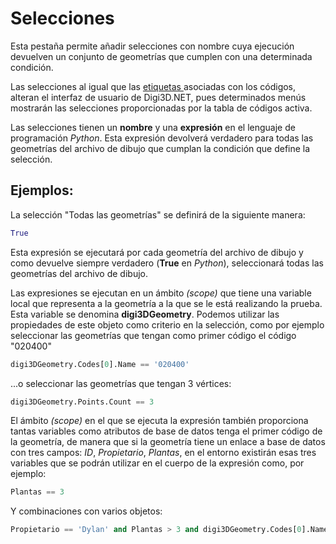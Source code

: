 # Selecciones

Esta pestaña permite añadir selecciones con nombre cuya ejecución devuelven un conjunto de geometrías que cumplen con una determinada condición.

Las selecciones al igual que las [etiquetas ](codigos/propiedades-del-codigo.md#etiquetas)asociadas con los códigos, alteran el interfaz de usuario de Digi3D.NET, pues determinados menús mostrarán las selecciones proporcionadas por la tabla de códigos activa.

Las selecciones tienen un **nombre** y una **expresión** en el lenguaje de programación _Python_. Esta expresión devolverá verdadero para todas las geometrías del archivo de dibujo que cumplan la condición que define la selección.

## Ejemplos:

La selección "Todas las geometrías" se definirá de la siguiente manera:

```python
True
```

Esta expresión se ejecutará por cada geometría del archivo de dibujo y como devuelve siempre verdadero \(**True** en _Python_\), seleccionará todas las geometrías del archivo de dibujo.

Las expresiones se ejecutan en un ámbito _\(scope\)_ que tiene una variable local que representa a la geometría a la que se le está realizando la prueba. Esta variable se denomina **digi3DGeometry**. Podemos utilizar las propiedades de este objeto como criterio en la selección, como por ejemplo seleccionar las geometrías que tengan como primer código el código "020400"

```python
digi3DGeometry.Codes[0].Name == '020400'
```

...o seleccionar las geometrías que tengan 3 vértices:

```python
digi3DGeometry.Points.Count == 3
```

El ámbito _\(scope\)_ en el que se ejecuta la expresión también proporciona tantas variables como atributos de base de datos tenga el primer código de la geometría, de manera que si la geometría tiene un enlace a base de datos con tres campos: _ID_, _Propietario_, _Plantas_, en el entorno existirán esas tres variables que se podrán utilizar en el cuerpo de la expresión como, por ejemplo:

```python
Plantas == 3
```

Y combinaciones con varios objetos:

```python
Propietario == 'Dylan' and Plantas > 3 and digi3DGeometry.Codes[0].Name == '010101' and digi3DGeometry.Points.Count == 7
```

